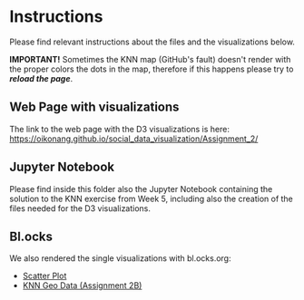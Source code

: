 # Instructions
Please find relevant instructions about the files and the visualizations below.

**IMPORTANT!** Sometimes the KNN map (GitHub's fault) doesn't render with the proper colors the dots in the map, therefore if this happens please try to ***reload the page***.

## Web Page with visualizations
The link to the web page with the D3 visualizations is here: https://oikonang.github.io/social_data_visualization/Assignment_2/

## Jupyter Notebook
Please find inside this folder also the Jupyter Notebook containing the solution to the KNN exercise from Week 5, including also the creation of the files needed for the D3 visualizations.

## Bl.ocks
We also rendered the single visualizations with bl.ocks.org:
* [Scatter Plot](                        https://bl.ocks.org/oikonang/c645e2aa3a4fe313269afc1c39c8a05d)
* [KNN Geo Data (Assignment 2B)](https://bl.ocks.org/oikonang/2ddc174270177a4111c90627277775ed)
